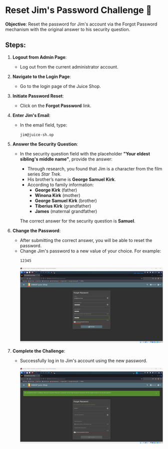 # Reset Jim's Password Challenge 🔐

**Objective**: Reset the password for Jim's account via the Forgot Password mechanism with the original answer to his security question.

## Steps:

1. **Logout from Admin Page**:

   - Log out from the current administrator account.

2. **Navigate to the Login Page**:

   - Go to the login page of the Juice Shop.

3. **Initiate Password Reset**:

   - Click on the **Forgot Password** link.

4. **Enter Jim's Email**:

   - In the email field, type:
     ```plaintext
     jim@juice-sh.op
     ```

5. **Answer the Security Question**:

   - In the security question field with the placeholder **"Your eldest sibling's middle name"**, provide the answer:

     - Through research, you found that Jim is a character from the film series _Star Trek_.
     - His brother’s name is **George Samuel Kirk**.
     - According to family information:
       - **George Kirk** (father)
       - **Winona Kirk** (mother)
       - **George Samuel Kirk** (brother)
       - **Tiberius Kirk** (grandfather)
       - **James** (maternal grandfather)

     The correct answer for the security question is **Samuel**.

6. **Change the Password**:

   - After submitting the correct answer, you will be able to reset the password.
   - Change Jim's password to a new value of your choice. For example:
     ```plaintext
     12345
     ```
     ![alt text](image.png)

7. **Complete the Challenge**:

   - Successfully log in to Jim's account using the new password.

     ![alt text](image-1.png)
